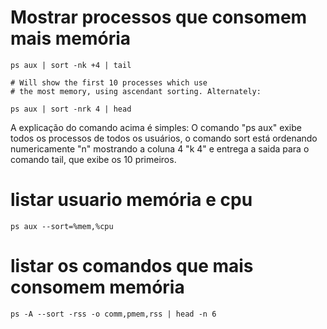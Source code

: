 # Mostrar processos que consomem mais memória

    ps aux | sort -nk +4 | tail

    # Will show the first 10 processes which use
    # the most memory, using ascendant sorting. Alternately:

    ps aux | sort -nrk 4 | head

A explicação do comando acima é simples:
O comando "ps aux" exibe todos os processos de todos os usuários, o comando sort está ordenando numericamente "n" mostrando a coluna 4 "k 4" e entrega a saida para o comando tail, que exibe os 10 primeiros.

# listar usuario memória e cpu

    ps aux --sort=%mem,%cpu

# listar os comandos que mais consomem memória

    ps -A --sort -rss -o comm,pmem,rss | head -n 6



